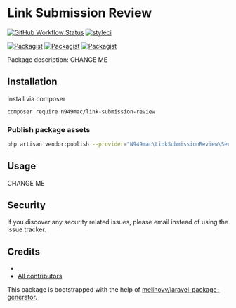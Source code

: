 # Link Submission Review

[![GitHub Workflow Status](https://github.com/n949mac/link-submission-review/workflows/Run%20tests/badge.svg)](https://github.com/n949mac/link-submission-review/actions)
[![styleci](https://styleci.io/repos/CHANGEME/shield)](https://styleci.io/repos/CHANGEME)

[![Packagist](https://img.shields.io/packagist/v/n949mac/link-submission-review.svg)](https://packagist.org/packages/n949mac/link-submission-review)
[![Packagist](https://poser.pugx.org/n949mac/link-submission-review/d/total.svg)](https://packagist.org/packages/n949mac/link-submission-review)
[![Packagist](https://img.shields.io/packagist/l/n949mac/link-submission-review.svg)](https://packagist.org/packages/n949mac/link-submission-review)

Package description: CHANGE ME

## Installation

Install via composer
```bash
composer require n949mac/link-submission-review
```

### Publish package assets

```bash
php artisan vendor:publish --provider="N949mac\LinkSubmissionReview\ServiceProvider"
```

## Usage

CHANGE ME

## Security

If you discover any security related issues, please email 
instead of using the issue tracker.

## Credits

- [](https://github.com/n949mac/link-submission-review)
- [All contributors](https://github.com/n949mac/link-submission-review/graphs/contributors)

This package is bootstrapped with the help of
[melihovv/laravel-package-generator](https://github.com/melihovv/laravel-package-generator).
